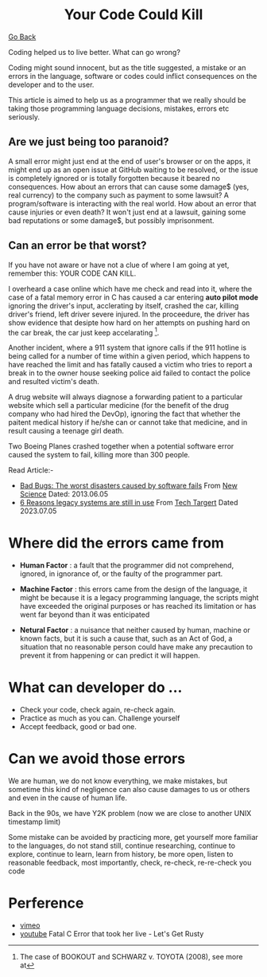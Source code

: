 <div align="center"><h1>Your Code Could Kill</h1></div>

[Go Back](../../README.md)

Coding helped us to live better. What can go wrong?

Coding might sound innocent, but as the title suggested, a mistake or an errors in the language, software or codes could inflict consequences on the developer and to the user. 

This article is aimed to help us as a programmer that we really should be taking those programming language decisions, mistakes, errors etc seriously. 

## Are we just being too paranoid? 
A small error might just end at the end of user's browser or on the apps, it might end up as an open issue at GitHub waiting to be resolved, or the issue is completely ignored or is totally forgotten because it beared no consequences. How about an errors that can cause some damage$ (yes, real currency) to the company such as payment to some lawsuit? A program/software is interacting with the real world. How about an error that cause injuries or even death? It won't just end at a lawsuit, gaining some bad reputations or some damage$, but possibly imprisonment.

## Can an error be that worst?
If you have not aware or have not a clue of where I am going at yet, remember this: YOUR CODE CAN KILL. 

I overheard a case online which have me check and read into it, where the case of a fatal memory error in C has caused a car entering __auto pilot mode__ ignoring the driver's input, acclerating by itself, crashed the car, killing driver's friend, left driver severe injured. In the proceedure, the driver has show evidence that desipte how hard on her attempts on pushing hard on the car break, the car just keep accelarating [^2].

Another incident, where a 911 system that ignore calls if the 911 hotline is being called for a number of time within a given period, which happens to have reached the limit and has fatally caused a victim who tries to report a break in to the owner house seeking police aid failed to contact the police and resulted victim's death. 
 
A drug website will always diagnose a forwarding patient to a particular website which sell a particular medicine (for the benefit of the drug company who had hired the DevOp), ignoring the fact that whether the paitent medical history if he/she can or cannot take that medicine, and in result causing a teenage girl death.

Two Boeing Planes crashed together when a potential software error caused the system to fail, killing more than 300 people.

Read Article:-
- [Bad Bugs: The worst disasters caused by software fails](https://www.newscientist.com/gallery/software-bugs/) From [New Science](https://www.newscientist.com/) Dated: 2013.06.05
- [6 Reasons legacy systems are still in use](https://www.techtarget.com/searchcio/feature/6-reasons-legacy-systems-are-still-in-use) From [Tech Targert](https://www.techtarget.com/) Dated 2023.07.05

# Where did the errors came from
- __Human Factor__ : a fault that the programmer did not comprehend, ignored, in ignorance of, or the faulty of the programmer part. 

- __Machine Factor__ : this errors came from the design of the language, it might be because it is a legacy programming language, the scripts might have exceeded the original purposes or has reached its limitation or has went far beyond than it was enticipated

- __Netural Factor__ : a nuisance that neither caused by human, machine or known facts, but it is such a cause that, such as an Act of God, a situation that no reasonable person could have make any precaution to prevent it from happening or can predict it will happen.

# What can developer do ...
- Check your code, check again, re-check again. 
- Practice as much as you can. Challenge yourself
- Accept feedback, good or bad one.

# Can we avoid those errors
We are human, we do not know everything, we make mistakes, but sometime this kind of negligence can also cause damages to us or others and even in the cause of human life.

Back in the 90s, we have Y2K problem (now we are close to another UNIX timestamp limit)

Some mistake can be avoided by practicing more, get yourself more familiar to the languages, do not stand still, continue researching, continue to explore, continue to learn, learn from history, be more open, listen to reasonable feedback, most importantly, check, re-check, re-re-check you code  

# Perference
[^2]: The case of BOOKOUT and SCHWARZ v. TOYOTA (2008), see more at
- [vimeo](https://vimeo.com/108663584)
- [youtube](https://www.youtube.com/watch?v=bJyE9OUhhAM&t=606s) Fatal C Error that took her live - Let's Get Rusty